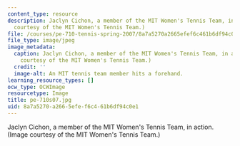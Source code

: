 ```yaml
---
content_type: resource
description: Jaclyn Cichon, a member of the MIT Women's Tennis Team, in action. (Image
  courtesy of the MIT Women's Tennis Team.)
file: /courses/pe-710-tennis-spring-2007/8a7a5270a2665efef6c461b6df94c0e1_pe-710s07.jpg
file_type: image/jpeg
image_metadata:
  caption: Jaclyn Cichon, a member of the MIT Women's Tennis Team, in action. (Image
    courtesy of the MIT Women's Tennis Team.)
  credit: ''
  image-alt: An MIT tennis team member hits a forehand.
learning_resource_types: []
ocw_type: OCWImage
resourcetype: Image
title: pe-710s07.jpg
uid: 8a7a5270-a266-5efe-f6c4-61b6df94c0e1
---
```

Jaclyn Cichon, a member of the MIT Women's Tennis Team, in action. (Image courtesy of the MIT Women's Tennis Team.)


